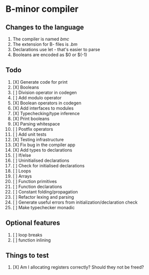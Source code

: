 # B-minor compiler

## Changes to the language
1. The compiler is named *bmc*
2. The extension for B- files is *.bm*
3. Declarations use let - that's easier to parse
4. Booleans are encoded as $0 or $(-1)

## Todo
1. [X] Generate code for print
2. [X] Booleans
3. [ ] Division operator in codegen
4. [ ] Add modulo operator
5. [X] Boolean operators in codegen
6. [X] Add interfaces to modules
7. [X] Typechecking/type inference
8. [X] Print booleans
9. [X] Parsing whitespace
10. [ ] Postfix operators
11. [ ] Add unit tests
12. [X] Testing infrastructure
13. [X] Fix bug in the compiler app
14. [X] Add types to declarations
15. [ ] If/else
16. [ ] Uninitialised declarations
17. [ ] Check for initialised declarations
18. [ ] Loops
19. [ ] Arrays
20. [ ] Function primitives
21. [ ] Function declarations
22. [ ] Constant folding/propagation
23. [ ] Refactor lexing and parsing
24. [ ] Generate useful errors from initialization/declaration check
25. [ ] Make typechecker monadic

## Optional features
1. [ ] loop breaks
2. [ ] function inlining

## Things to test
1. [X] Am I allocating registers correctly? Should they not be freed?
